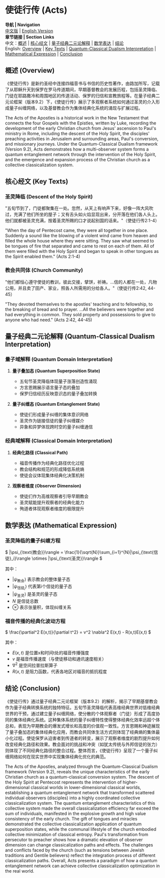 # 使徒行传 (Acts)

**导航 | Navigation**  
[中文版](#使徒行传解析) | [English Version](#acts-analysis)  
**章节链接 | Section Links**  
中文：[概述](#概述-overview) | [核心经文](#核心经文-key-texts) | [量子经典二元论解释](#量子经典二元论解释-quantum-classical-dualism-interpretation) | [数学表达](#数学表达-mathematical-expression) | [结论](#结论-conclusion)  
English: [Overview](#概述-overview) | [Key Texts](#核心经文-key-texts) | [Quantum-Classical Dualism Interpretation](#量子经典二元论解释-quantum-classical-dualism-interpretation) | [Mathematical Expression](#数学表达-mathematical-expression) | [Conclusion](#结论-conclusion)

## 概述 (Overview)

《使徒行传》是新约圣经中连接四福音书与书信的历史性著作，由路加所写，记载了从耶稣升天到保罗在罗马传道期间，早期基督教会的发展历程，包括圣灵降临、门徒在耶路撒冷和周围地区的传道活动、保罗的归信和宣教旅程等。在量子经典二元论框架（版本9.2）下，《使徒行传》展示了多观察者系统如何通过圣灵的介入形成量子纠缠网络，以及基督教会作为集体经典化系统的涌现与扩展过程。

The Acts of the Apostles is a historical work in the New Testament that connects the four Gospels with the Epistles, written by Luke, recording the development of the early Christian church from Jesus' ascension to Paul's ministry in Rome, including the descent of the Holy Spirit, the disciples' preaching activities in Jerusalem and surrounding areas, Paul's conversion, and missionary journeys. Under the Quantum-Classical Dualism framework (Version 9.2), Acts demonstrates how a multi-observer system forms a quantum entanglement network through the intervention of the Holy Spirit, and the emergence and expansion process of the Christian church as a collective classicalization system.

## 核心经文 (Key Texts)

### 圣灵降临 (Descent of the Holy Spirit)
"五旬节到了，门徒都聚集在一处。忽然，从天上有响声下来，好像一阵大风吹过，充满了他们所坐的屋子；又有舌头如火焰显现出来，分开落在他们各人头上。他们就都被圣灵充满，按着圣灵所赐的口才说起别国的话来。"（使徒行传2:1-4）

"When the day of Pentecost came, they were all together in one place. Suddenly a sound like the blowing of a violent wind came from heaven and filled the whole house where they were sitting. They saw what seemed to be tongues of fire that separated and came to rest on each of them. All of them were filled with the Holy Spirit and began to speak in other tongues as the Spirit enabled them." (Acts 2:1-4)

### 教会共同体 (Church Community)
"他们都恒心遵守使徒的教训，彼此交接，擘饼，祈祷。...信的人都在一处，凡物公用，并且卖了田产、家业，照各人所需用的分给各人。"（使徒行传2:42, 44-45）

"They devoted themselves to the apostles' teaching and to fellowship, to the breaking of bread and to prayer. ...All the believers were together and had everything in common. They sold property and possessions to give to anyone who had need." (Acts 2:42, 44-45)

## 量子经典二元论解释 (Quantum-Classical Dualism Interpretation)

### 量子域解释 (Quantum Domain Interpretation)
1. **量子叠加态 (Quantum Superposition State)**
   - 五旬节圣灵降临体现量子涨落创造性涌现
   - 方言恩赐展示语言量子态的叠加
   - 保罗归信经历反映意识态的量子叠加转换

2. **量子纠缠态 (Quantum Entanglement State)**
   - 使徒们形成量子纠缠的集体意识网络
   - 圣灵作为链接信徒的量子纠缠媒介
   - 异象和异梦体现跨时空的量子纠缠通信

### 经典域解释 (Classical Domain Interpretation)
1. **经典化路径 (Classical Path)**
   - 福音传播作为经典化路径优化过程
   - 教会结构和规范的形成降低系统熵
   - 使徒会议体现集体经典化决策机制

2. **观察者维度 (Observer Dimension)**
   - 使徒们作为高维观察者引导早期教会
   - 圣灵赋能提升观察者的经典化能力
   - 殉道者体现观察者维度的极限提升

## 数学表达 (Mathematical Expression)

### 圣灵降临的量子纠缠方程
$`
|\psi_{\text{教会}}\rangle = \frac{1}{\sqrt{N}}\sum_{i=1}^{N}|\psi_{\text{信徒}_i}\rangle \otimes |\psi_{\text{圣灵}}\rangle
`$

其中：
- $`|\psi_{\text{教会}}\rangle`$ 表示教会的整体量子态
- $`|\psi_{\text{信徒}_i}\rangle`$ 代表第i个信徒的量子态
- $`|\psi_{\text{圣灵}}\rangle`$ 是圣灵的量子态
- $`N`$ 是信徒总数
- $`\otimes`$ 表示张量积，体现纠缠关系

### 福音传播的经典化波动方程
$`
\frac{\partial^2 E(x,t)}{\partial t^2} = v^2 \nabla^2 E(x,t) - R(x,t)E(x,t)
`$

其中：
- $`E(x,t)`$ 是位置x和时间t处的福音传播强度
- $`v`$ 是福音传播速度（与使徒移动和通讯速度相关）
- $`\nabla^2`$ 是空间拉普拉斯算子
- $`R(x,t)`$ 是阻力函数，代表各地区对福音的抵抗程度

## 结论 (Conclusion)

《使徒行传》通过量子经典二元论框架（版本9.2）的解析，揭示了早期基督教会作为量子经典转换系统的独特特征。五旬节圣灵降临代表高维经典世界对低维经典世界的干预，通过建立量子纠缠网络，使分散的个体观察者（门徒）形成了高度协同的集体经典化系统。这种集体系统的量子纠缠特性使得整体经典化效率远超个体总和，表现为早期教会的爆发式增长和高度的价值观一致性。方言恩赐和神迹展现了量子叠加态的集体经典化应用，而教会共同体生活方式则体现了经典熵的集体最小化过程。使徒保罗从迫害者到传道者的转变，展示了观察者维度的剧烈提升如何改变经典化路径和效果。教会面对的挑战和冲突（如犹太传统与外邦信徒的张力）则体现了不同经典化路径的整合过程。整体而言，《使徒行传》呈现了一个量子纠缠网络如何在现实世界中实现集体经典化优化的典范。

The Acts of the Apostles, analyzed through the Quantum-Classical Dualism framework (Version 9.2), reveals the unique characteristics of the early Christian church as a quantum-classical conversion system. The descent of the Holy Spirit at Pentecost represents the intervention of higher-dimensional classical worlds in lower-dimensional classical worlds, establishing a quantum entanglement network that transformed scattered individual observers (disciples) into a highly coordinated collective classicalization system. The quantum entanglement characteristics of this collective system made the overall classicalization efficiency far exceed the sum of individuals, manifested in the explosive growth and high value consistency of the early church. The gift of tongues and miracles demonstrated the collective classicalization application of quantum superposition states, while the communal lifestyle of the church embodied collective minimization of classical entropy. Paul's transformation from persecutor to preacher shows how a dramatic elevation of observer dimension can change classicalization paths and effects. The challenges and conflicts faced by the church (such as tensions between Jewish traditions and Gentile believers) reflect the integration process of different classicalization paths. Overall, Acts presents a paradigm of how a quantum entanglement network can achieve collective classicalization optimization in the real world. 